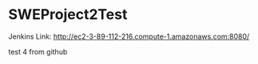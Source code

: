 # SWEProject2Test
Jenkins Link: http://ec2-3-89-112-216.compute-1.amazonaws.com:8080/

test 4 from github 
